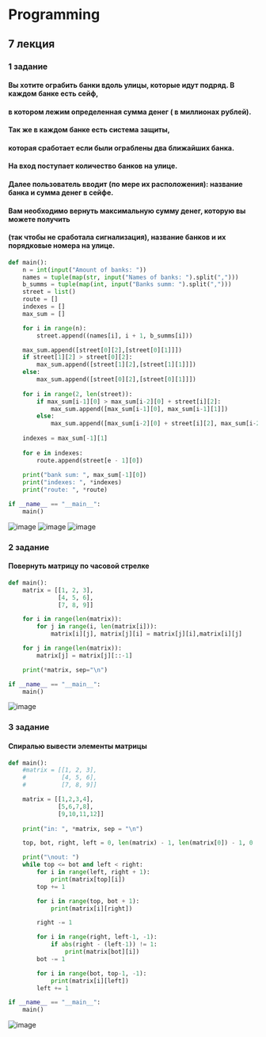 # Programming

## 7 лекция

### 1 задание

#### Вы хотите ограбить банки вдоль улицы, которые идут подряд. В каждом банке есть сейф, 
#### в котором лежим определенная сумма денег ( в миллионах рублей).
#### Так же в каждом банке есть система защиты,
#### которая сработает если были ограблены два ближайших банка. 
#### На вход поступает количество банков на улице.
#### Далее пользователь вводит (по мере их расположения): название банка и сумма денег в сейфе. 
#### Вам необходимо вернуть максимальную сумму денег,  которую вы можете получить
#### (так чтобы не сработала сигнализация), название банков и их порядковые номера на улице.
```Python
def main():
    n = int(input("Amount of banks: "))
    names = tuple(map(str, input("Names of banks: ").split(",")))
    b_summs = tuple(map(int, input("Banks summ: ").split(",")))
    street = list()
    route = []
    indexes = []
    max_sum = []

    for i in range(n):
        street.append((names[i], i + 1, b_summs[i]))

    max_sum.append([street[0][2],[street[0][1]]])
    if street[1][2] > street[0][2]:
        max_sum.append([street[1][2],[street[1][1]]])
    else:
        max_sum.append([street[0][2],[street[0][1]]])
    
    for i in range(2, len(street)):
        if max_sum[i-1][0] > max_sum[i-2][0] + street[i][2]:
            max_sum.append([max_sum[i-1][0], max_sum[i-1][1]])
        else:
            max_sum.append([max_sum[i-2][0] + street[i][2], max_sum[i-2][1] + [street[i][1]]])
     
    indexes = max_sum[-1][1]
    
    for e in indexes:
        route.append(street[e - 1][0])
    
    print("bank sum: ", max_sum[-1][0])
    print("indexes: ", *indexes)
    print("route: ", *route)

if __name__ == "__main__":
    main()
```
![image](https://user-images.githubusercontent.com/77213122/200287407-8f2e1b87-c7c3-4ecc-9a79-e6f2f88d5b8e.png)
![image](https://user-images.githubusercontent.com/77213122/200287470-c143f9db-4f60-4918-b4de-425c803e09f5.png)
![image](https://user-images.githubusercontent.com/77213122/200287848-64507f13-0036-4e35-8b0e-75e373b9b0df.png)

### 2 задание

#### Повернуть матрицу по часовой стрелке
```Python
def main():
    matrix = [[1, 2, 3],
              [4, 5, 6],
              [7, 8, 9]]

    for i in range(len(matrix)):
        for j in range(i, len(matrix[i])):
            matrix[i][j], matrix[j][i] = matrix[j][i],matrix[i][j]

    for j in range(len(matrix)):
        matrix[j] = matrix[j][::-1]

    print(*matrix, sep="\n")

if __name__ == "__main__":
    main()
```
![image](https://user-images.githubusercontent.com/77213122/200288349-0b76cbf2-65d9-4b15-9d4e-12f7f5224253.png)

### 3 задание

#### Спиралью вывести элементы матрицы
```Python
def main():
    #matrix = [[1, 2, 3],
    #          [4, 5, 6],
    #          [7, 8, 9]]

    matrix = [[1,2,3,4],
              [5,6,7,8],
              [9,10,11,12]]
    
    print("in: ", *matrix, sep = "\n")

    top, bot, right, left = 0, len(matrix) - 1, len(matrix[0]) - 1, 0

    print("\nout: ")
    while top <= bot and left < right:
        for i in range(left, right + 1):
            print(matrix[top][i])
        top += 1

        for i in range(top, bot + 1):
            print(matrix[i][right])

        right -= 1

        for i in range(right, left-1, -1):
            if abs(right - (left-1)) != 1:
                print(matrix[bot][i])
        bot -= 1

        for i in range(bot, top-1, -1):
            print(matrix[i][left])
        left += 1

if __name__ == "__main__":
    main()
```
![image](https://user-images.githubusercontent.com/77213122/200289108-669747e4-c9fd-475a-ac08-faf4efb49e6b.png)
